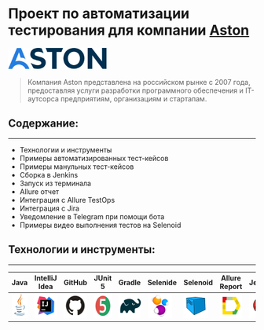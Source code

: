 
# Проект по автоматизации тестирования для компании [Aston](https://astondevs.ru/)

 
<img src="images/logo/aston_logo.svg" width="200" height="44">

> Компания Aston представлена на российском рынке с 2007 года, предоставляя услуги разработки программного обеспечения и IT-аутсорса предприятиям, организациям и стартапам.

## **Содержание:**
____
- Технологии и инструменты
- Примеры автоматизированных тест-кейсов
- Примеры манульных тест-кейсов
- Cборка в Jenkins
- Запуск из терминала
- Allure отчет
- Интеграция с Allure TestOps
- Интеграция с Jira
- Уведомление в Telegram при помощи бота
- Примеры видео выполнения тестов на Selenoid

<a id="tools"></a>
## Технологии и инструменты:
____

| Java                                                                                                      | IntelliJ  <br>  Idea                                                                                               | GitHub                                                                                                     | JUnit 5                                                                                                           | Gradle                                                                                                     | Selenide                                                                                                         | Selenoid                                                                                                                  | Allure <br> Report                                                                                                         |  Jenkins                                                                                                        |   Jira                                                                                                              | Telegram                                                                                                            |Allure <br> TestOps                                                                                                          
|:----------------------------------------------------------------------------------------------------------|--------------------------------------------------------------------------------------------------------------------|------------------------------------------------------------------------------------------------------------|-------------------------------------------------------------------------------------------------------------------|------------------------------------------------------------------------------------------------------------|------------------------------------------------------------------------------------------------------------------|---------------------------------------------------------------------------------------------------------------------------|----------------------------------------------------------------------------------------------------------------------------|-----------------------------------------------------------------------------------------------------------------|---------------------------------------------------------------------------------------------------------------------|---------------------------------------------------------------------------------------------------------------------|----------------------------------------------------------------------------------------------------------------------------------:|
| <a href="https://www.java.com/"><img src="images/logo/Java.svg" width="50" height="50"  alt="Java"/></a>  | <a href="https://www.jetbrains.com/idea/"><img src="images/logo/Idea.svg" width="50" height="50"  alt="IDEA"/></a> | <a href="https://github.com/"><img src="images/logo/GitHub.svg" width="50" height="50"  alt="Github"/></a> | <a href="https://junit.org/junit5/"><img src="images/logo/Junit5.svg" width="50" height="50"  alt="JUnit 5"/></a> | <a href="https://gradle.org/"><img src="images/logo/Gradle.svg" width="50" height="50"  alt="Gradle"/></a> | <a href="https://selenide.org/"><img src="images/logo/Selenide.svg" width="50" height="50"  alt="Selenide"/></a> | <a href="https://aerokube.com/selenoid/"><img src="images/logo/Selenoid.svg" width="50" height="50"  alt="Selenoid"/></a> | <a href="https://github.com/allure-framework"><img src="images/logo/Allure.svg" width="50" height="50"  alt="Allure"/></a> |<a href="https://www.jenkins.io/"><img src="images/logo/Jenkins.svg" width="50" height="50"  alt="Jenkins"/></a> | <a href="https://www.atlassian.com/software/jira/"><img src="images/logo/Jira.svg" width="50" height="50" alt="Java" title="Java"/></a> | <a href="https://web.telegram.org/"><img src="images\logo\Telegram.svg" width="50" height="50" alt="Telegram"/></a> |<a href="https://qameta.io/"><img src="images\logo\Allure_TO.svg" width="50" height="50" alt="Allure_TO"/></a> |
